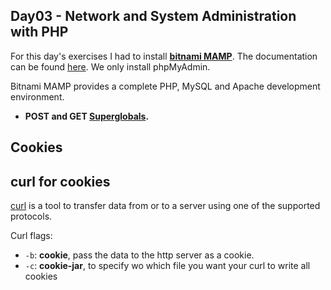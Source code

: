 ## Day03 - Network and System Administration with PHP

For this day's exercises I had to install [__bitnami MAMP__](https://bitnami.com/stack/mamp). The documentation can be found [here](https://docs.bitnami.com/installer/infrastructure/mamp/get-started/get-started/). We only install phpMyAdmin.

Bitnami MAMP provides a complete PHP, MySQL and Apache development environment.

- __POST and GET [Superglobals](https://www.youtube.com/watch?v=pkxqlfLioCk&t=188s).__

## Cookies


## curl for cookies

[curl](https://www.mit.edu/afs.new/sipb/user/ssen/src/curl-7.11.1/docs/curl.html) is a tool to transfer data from or to a server using one of the supported protocols.

Curl flags:
- `-b`: __cookie__, pass the data to the http server as a cookie.
- `-c`: __cookie-jar__, to specify wo which file you want your curl to write all cookies



